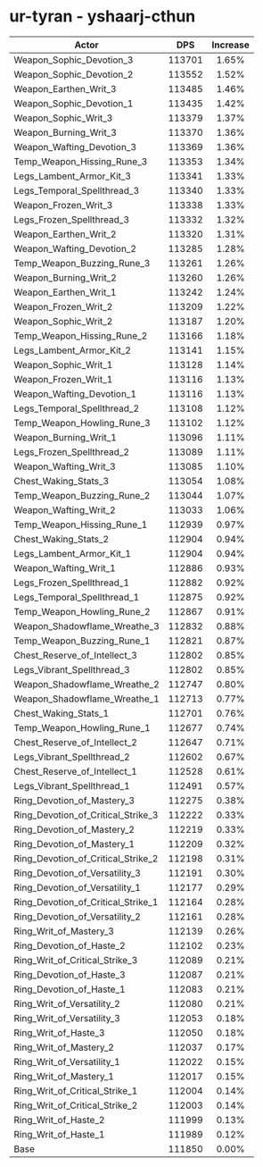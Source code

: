 # ur-tyran - yshaarj-cthun
| Actor | DPS | Increase |
|---|:---:|:---:|
|Weapon_Sophic_Devotion_3|113701|1.65%|
|Weapon_Sophic_Devotion_2|113552|1.52%|
|Weapon_Earthen_Writ_3|113485|1.46%|
|Weapon_Sophic_Devotion_1|113435|1.42%|
|Weapon_Sophic_Writ_3|113379|1.37%|
|Weapon_Burning_Writ_3|113370|1.36%|
|Weapon_Wafting_Devotion_3|113369|1.36%|
|Temp_Weapon_Hissing_Rune_3|113353|1.34%|
|Legs_Lambent_Armor_Kit_3|113341|1.33%|
|Legs_Temporal_Spellthread_3|113340|1.33%|
|Weapon_Frozen_Writ_3|113338|1.33%|
|Legs_Frozen_Spellthread_3|113332|1.32%|
|Weapon_Earthen_Writ_2|113320|1.31%|
|Weapon_Wafting_Devotion_2|113285|1.28%|
|Temp_Weapon_Buzzing_Rune_3|113261|1.26%|
|Weapon_Burning_Writ_2|113260|1.26%|
|Weapon_Earthen_Writ_1|113242|1.24%|
|Weapon_Frozen_Writ_2|113209|1.22%|
|Weapon_Sophic_Writ_2|113187|1.20%|
|Temp_Weapon_Hissing_Rune_2|113166|1.18%|
|Legs_Lambent_Armor_Kit_2|113141|1.15%|
|Weapon_Sophic_Writ_1|113128|1.14%|
|Weapon_Frozen_Writ_1|113116|1.13%|
|Weapon_Wafting_Devotion_1|113116|1.13%|
|Legs_Temporal_Spellthread_2|113108|1.12%|
|Temp_Weapon_Howling_Rune_3|113102|1.12%|
|Weapon_Burning_Writ_1|113096|1.11%|
|Legs_Frozen_Spellthread_2|113089|1.11%|
|Weapon_Wafting_Writ_3|113085|1.10%|
|Chest_Waking_Stats_3|113054|1.08%|
|Temp_Weapon_Buzzing_Rune_2|113044|1.07%|
|Weapon_Wafting_Writ_2|113033|1.06%|
|Temp_Weapon_Hissing_Rune_1|112939|0.97%|
|Chest_Waking_Stats_2|112904|0.94%|
|Legs_Lambent_Armor_Kit_1|112904|0.94%|
|Weapon_Wafting_Writ_1|112886|0.93%|
|Legs_Frozen_Spellthread_1|112882|0.92%|
|Legs_Temporal_Spellthread_1|112875|0.92%|
|Temp_Weapon_Howling_Rune_2|112867|0.91%|
|Weapon_Shadowflame_Wreathe_3|112832|0.88%|
|Temp_Weapon_Buzzing_Rune_1|112821|0.87%|
|Chest_Reserve_of_Intellect_3|112802|0.85%|
|Legs_Vibrant_Spellthread_3|112802|0.85%|
|Weapon_Shadowflame_Wreathe_2|112747|0.80%|
|Weapon_Shadowflame_Wreathe_1|112713|0.77%|
|Chest_Waking_Stats_1|112701|0.76%|
|Temp_Weapon_Howling_Rune_1|112677|0.74%|
|Chest_Reserve_of_Intellect_2|112647|0.71%|
|Legs_Vibrant_Spellthread_2|112602|0.67%|
|Chest_Reserve_of_Intellect_1|112528|0.61%|
|Legs_Vibrant_Spellthread_1|112491|0.57%|
|Ring_Devotion_of_Mastery_3|112275|0.38%|
|Ring_Devotion_of_Critical_Strike_3|112222|0.33%|
|Ring_Devotion_of_Mastery_2|112219|0.33%|
|Ring_Devotion_of_Mastery_1|112209|0.32%|
|Ring_Devotion_of_Critical_Strike_2|112198|0.31%|
|Ring_Devotion_of_Versatility_3|112191|0.30%|
|Ring_Devotion_of_Versatility_1|112177|0.29%|
|Ring_Devotion_of_Critical_Strike_1|112164|0.28%|
|Ring_Devotion_of_Versatility_2|112161|0.28%|
|Ring_Writ_of_Mastery_3|112139|0.26%|
|Ring_Devotion_of_Haste_2|112102|0.23%|
|Ring_Writ_of_Critical_Strike_3|112089|0.21%|
|Ring_Devotion_of_Haste_3|112087|0.21%|
|Ring_Devotion_of_Haste_1|112083|0.21%|
|Ring_Writ_of_Versatility_2|112080|0.21%|
|Ring_Writ_of_Versatility_3|112053|0.18%|
|Ring_Writ_of_Haste_3|112050|0.18%|
|Ring_Writ_of_Mastery_2|112037|0.17%|
|Ring_Writ_of_Versatility_1|112022|0.15%|
|Ring_Writ_of_Mastery_1|112017|0.15%|
|Ring_Writ_of_Critical_Strike_1|112004|0.14%|
|Ring_Writ_of_Critical_Strike_2|112003|0.14%|
|Ring_Writ_of_Haste_2|111999|0.13%|
|Ring_Writ_of_Haste_1|111989|0.12%|
|Base|111850|0.00%|
